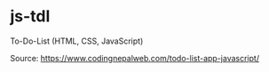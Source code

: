 # js-tdl
To-Do-List (HTML, CSS, JavaScript)

Source: https://www.codingnepalweb.com/todo-list-app-javascript/
